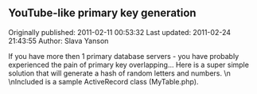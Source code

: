 ## YouTube-like primary key generation 
Originally published: 2011-02-11 00:53:32 
Last updated: 2011-02-24 21:43:55 
Author: Slava Yanson 
 
If you have more then 1 primary database servers - you have probably experienced the pain of primary key overlapping... Here is a super simple solution that will generate a hash of random letters and numbers.\n\nIncluded is a sample ActiveRecord class (MyTable.php).